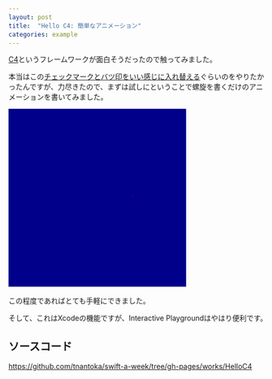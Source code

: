```yaml
---
layout: post
title:  "Hello C4: 簡単なアニメーション"
categories: example
---
```


[C4](https://github.com/C4Framework/C4iOS)というフレームワークが面白そうだったので触ってみました。

本当はこの[チェックマークとバツ印をいい感じに入れ替える](http://c4ios.com/tutorials/checkmark/)ぐらいのをやりたかったんですが、力尽きたので、まずは試しにということで螺旋を書くだけのアニメーションを書いてみました。

![](/images/posts/hello-c4/spiral.gif)

この程度であればとても手軽にできました。

そして、これはXcodeの機能ですが、Interactive Playgroundはやはり便利です。　

## ソースコード

<https://github.com/tnantoka/swift-a-week/tree/gh-pages/works/HelloC4>


